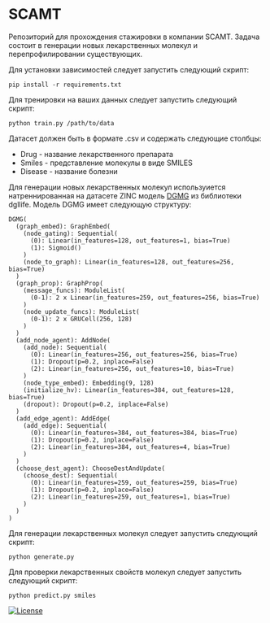 # SCAMT

Репозиторий для прохождения стажировки в компании SCAMT. Задача состоит в генерации новых лекарственных молекул и перепрофилировании существующих.

Для установки зависимостей следует запустить следующий скрипт:
```
pip install -r requirements.txt
```

Для тренировки на ваших данных следует запустить следующий скрипт:
```
python train.py /path/to/data
```
Датасет должен быть в формате .csv и содержать следующие столбцы:
- Drug - название лекарственного препарата
- Smiles - представление молекулы в виде SMILES
- Disease - название болезни

Для генерации новых лекарственных молекул используиется натреннированная на датасете ZINC модель [DGMG](https://lifesci.dgl.ai/api/model.pretrain.html) из библиотеки dgllife.
Модель DGMG имеет следующую структуру:
```
DGMG(
  (graph_embed): GraphEmbed(
    (node_gating): Sequential(
      (0): Linear(in_features=128, out_features=1, bias=True)
      (1): Sigmoid()
    )
    (node_to_graph): Linear(in_features=128, out_features=256, bias=True)
  )
  (graph_prop): GraphProp(
    (message_funcs): ModuleList(
      (0-1): 2 x Linear(in_features=259, out_features=256, bias=True)
    )
    (node_update_funcs): ModuleList(
      (0-1): 2 x GRUCell(256, 128)
    )
  )
  (add_node_agent): AddNode(
    (add_node): Sequential(
      (0): Linear(in_features=256, out_features=256, bias=True)
      (1): Dropout(p=0.2, inplace=False)
      (2): Linear(in_features=256, out_features=10, bias=True)
    )
    (node_type_embed): Embedding(9, 128)
    (initialize_hv): Linear(in_features=384, out_features=128, bias=True)
    (dropout): Dropout(p=0.2, inplace=False)
  )
  (add_edge_agent): AddEdge(
    (add_edge): Sequential(
      (0): Linear(in_features=384, out_features=384, bias=True)
      (1): Dropout(p=0.2, inplace=False)
      (2): Linear(in_features=384, out_features=4, bias=True)
    )
  )
  (choose_dest_agent): ChooseDestAndUpdate(
    (choose_dest): Sequential(
      (0): Linear(in_features=259, out_features=259, bias=True)
      (1): Dropout(p=0.2, inplace=False)
      (2): Linear(in_features=259, out_features=1, bias=True)
    )
  )
) 
```
Для генерации лекарственных молекул следует запустить следующий скрипт:
```
python generate.py
```

Для проверки лекарственных свойств молекул следует запустить следующий скрипт:
```
python predict.py smiles
```

[![License](https://img.shields.io/badge/License-MIT-blue.svg)](https://opensource.org/licenses/MIT)